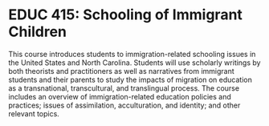 # EDUC 415: Schooling of Immigrant Children

This course introduces students to immigration-related schooling issues in the United States and North Carolina. Students will use scholarly writings by both theorists and practitioners as well as narratives from immigrant students and their parents to study the impacts of migration on education as a transnational, transcultural, and translingual process. The course includes an overview of immigration-related education policies and practices; issues of assimilation, acculturation, and identity; and other relevant topics.